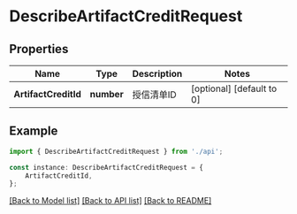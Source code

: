 # DescribeArtifactCreditRequest


## Properties

Name | Type | Description | Notes
------------ | ------------- | ------------- | -------------
**ArtifactCreditId** | **number** | 授信清单ID | [optional] [default to 0]

## Example

```typescript
import { DescribeArtifactCreditRequest } from './api';

const instance: DescribeArtifactCreditRequest = {
    ArtifactCreditId,
};
```

[[Back to Model list]](../README.md#documentation-for-models) [[Back to API list]](../README.md#documentation-for-api-endpoints) [[Back to README]](../README.md)
